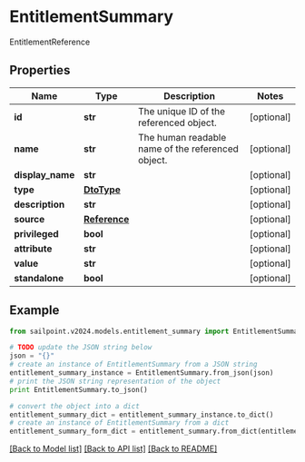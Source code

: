 # EntitlementSummary

EntitlementReference

## Properties

Name | Type | Description | Notes
------------ | ------------- | ------------- | -------------
**id** | **str** | The unique ID of the referenced object. | [optional] 
**name** | **str** | The human readable name of the referenced object. | [optional] 
**display_name** | **str** |  | [optional] 
**type** | [**DtoType**](DtoType.md) |  | [optional] 
**description** | **str** |  | [optional] 
**source** | [**Reference**](Reference.md) |  | [optional] 
**privileged** | **bool** |  | [optional] 
**attribute** | **str** |  | [optional] 
**value** | **str** |  | [optional] 
**standalone** | **bool** |  | [optional] 

## Example

```python
from sailpoint.v2024.models.entitlement_summary import EntitlementSummary

# TODO update the JSON string below
json = "{}"
# create an instance of EntitlementSummary from a JSON string
entitlement_summary_instance = EntitlementSummary.from_json(json)
# print the JSON string representation of the object
print EntitlementSummary.to_json()

# convert the object into a dict
entitlement_summary_dict = entitlement_summary_instance.to_dict()
# create an instance of EntitlementSummary from a dict
entitlement_summary_form_dict = entitlement_summary.from_dict(entitlement_summary_dict)
```
[[Back to Model list]](../README.md#documentation-for-models) [[Back to API list]](../README.md#documentation-for-api-endpoints) [[Back to README]](../README.md)


